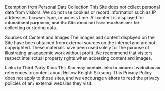 Exemption from Personal Data Collection
This Site does not collect personal data from visitors. We do not use cookies or record information such as IP addresses, 
browser type, or access time.
All content is displayed for educational purposes, and the Site does not have mechanisms for collecting or storing data.

Sources of Content and Images
The images and content displayed on the Site have been obtained from external sources on the internet and are not copyrighted.
These materials have been used solely for the purpose of illustrating an academic work without profit. We recommend that visitors 
respect intellectual property rights when accessing content and images.

Links to Third-Party Sites
This Site may contain links to external websites as references to content about Hollow Knight: Silksong.
This Privacy Policy does not apply to those sites, and we encourage visitors to read the privacy
policies of any external websites they visit.

